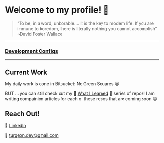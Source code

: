 # Welcome to my profile! 👋
  
> “To be, in a word, unborable.... It is the key to modern life. If you are immune to boredom, there is literally nothing you cannot accomplish” ~David Foster Wallace

---

### [Development Configs](https://github.com/Reed-Development-Configs)

---

## Current Work
My daily work is done in Bitbucket: No Green Squares 😢

BUT ... you can still check out my 🧠 [What I Learned](https://github.com/WIL-what-i-learned) 🧠 series of repos! I am writing compainion articles for each of these repos that are coming soon 😊  

## Reach Out!

🔗 [LinkedIn](https://www.linkedin.com/in/reedturgeon/)  

📨 turgeon.dev@gmail.com

